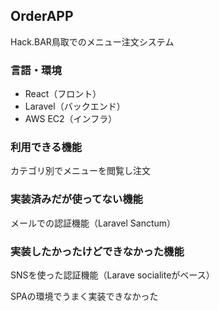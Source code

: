 ## OrderAPP
Hack.BAR鳥取でのメニュー注文システム
### 言語・環境
* React（フロント）
* Laravel（バックエンド）
* AWS EC2（インフラ）
### 利用できる機能
カテゴリ別でメニューを閲覧し注文
### 実装済みだが使ってない機能
メールでの認証機能（Laravel Sanctum）
### 実装したかったけどできなかった機能
SNSを使った認証機能（Larave socialiteがベース）

SPAの環境でうまく実装できなかった
